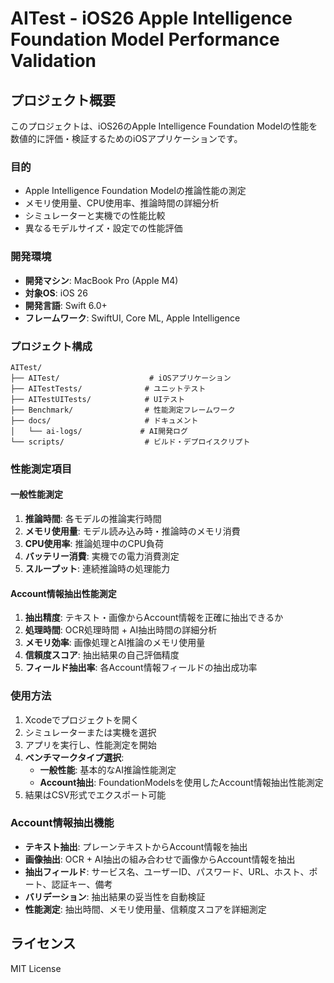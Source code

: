 # AITest - iOS26 Apple Intelligence Foundation Model Performance Validation

## プロジェクト概要

このプロジェクトは、iOS26のApple Intelligence Foundation Modelの性能を数値的に評価・検証するためのiOSアプリケーションです。

### 目的
- Apple Intelligence Foundation Modelの推論性能の測定
- メモリ使用量、CPU使用率、推論時間の詳細分析
- シミュレーターと実機での性能比較
- 異なるモデルサイズ・設定での性能評価

### 開発環境
- **開発マシン**: MacBook Pro (Apple M4)
- **対象OS**: iOS 26
- **開発言語**: Swift 6.0+
- **フレームワーク**: SwiftUI, Core ML, Apple Intelligence

### プロジェクト構成
```
AITest/
├── AITest/                    # iOSアプリケーション
├── AITestTests/              # ユニットテスト
├── AITestUITests/            # UIテスト
├── Benchmark/                # 性能測定フレームワーク
├── docs/                     # ドキュメント
│   └── ai-logs/             # AI開発ログ
└── scripts/                  # ビルド・デプロイスクリプト
```

### 性能測定項目

#### 一般性能測定
1. **推論時間**: 各モデルの推論実行時間
2. **メモリ使用量**: モデル読み込み時・推論時のメモリ消費
3. **CPU使用率**: 推論処理中のCPU負荷
4. **バッテリー消費**: 実機での電力消費測定
5. **スループット**: 連続推論時の処理能力

#### Account情報抽出性能測定
1. **抽出精度**: テキスト・画像からAccount情報を正確に抽出できるか
2. **処理時間**: OCR処理時間 + AI抽出時間の詳細分析
3. **メモリ効率**: 画像処理とAI推論のメモリ使用量
4. **信頼度スコア**: 抽出結果の自己評価精度
5. **フィールド抽出率**: 各Account情報フィールドの抽出成功率

### 使用方法
1. Xcodeでプロジェクトを開く
2. シミュレーターまたは実機を選択
3. アプリを実行し、性能測定を開始
4. **ベンチマークタイプ選択**:
   - **一般性能**: 基本的なAI推論性能測定
   - **Account抽出**: FoundationModelsを使用したAccount情報抽出性能測定
5. 結果はCSV形式でエクスポート可能

### Account情報抽出機能
- **テキスト抽出**: プレーンテキストからAccount情報を抽出
- **画像抽出**: OCR + AI抽出の組み合わせで画像からAccount情報を抽出
- **抽出フィールド**: サービス名、ユーザーID、パスワード、URL、ホスト、ポート、認証キー、備考
- **バリデーション**: 抽出結果の妥当性を自動検証
- **性能測定**: 抽出時間、メモリ使用量、信頼度スコアを詳細測定

## ライセンス
MIT License
